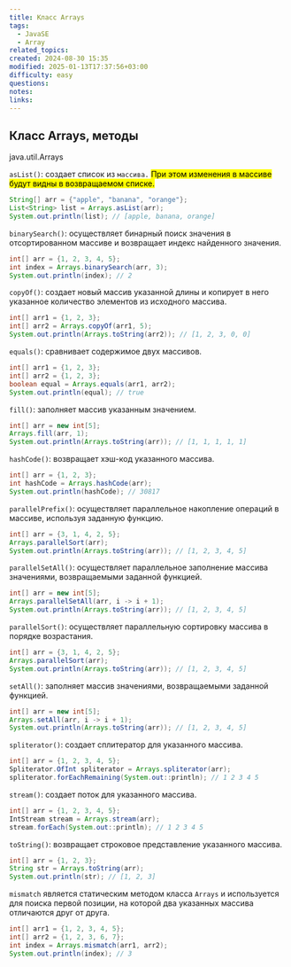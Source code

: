 ```yaml
---
title: Класс Arrays
tags:
  - JavaSE
  - Array
related_topics: 
created: 2024-08-30 15:35
modified: 2025-01-13T17:37:56+03:00
difficulty: easy
questions: 
notes: 
links: 
---
```


## Класс Arrays, методы

java.util.Arrays

`asList()`: создает список из `массива.`
<mark class="hltr-red">При этом изменения в массиве будут видны в возвращаемом списке.</mark>

```java
String[] arr = {"apple", "banana", "orange"};
List<String> list = Arrays.asList(arr);
System.out.println(list); // [apple, banana, orange]
```

`binarySearch()`: осуществляет бинарный поиск значения в отсортированном массиве и возвращает индекс найденного значения.

```java
int[] arr = {1, 2, 3, 4, 5};
int index = Arrays.binarySearch(arr, 3);
System.out.println(index); // 2
```

`copyOf()`: создает новый массив указанной длины и копирует в него указанное количество элементов из исходного массива.

```java
int[] arr1 = {1, 2, 3};
int[] arr2 = Arrays.copyOf(arr1, 5);
System.out.println(Arrays.toString(arr2)); // [1, 2, 3, 0, 0]
```

`equals()`: сравнивает содержимое двух массивов.

```java
int[] arr1 = {1, 2, 3};
int[] arr2 = {1, 2, 3};
boolean equal = Arrays.equals(arr1, arr2);
System.out.println(equal); // true
```

`fill()`: заполняет массив указанным значением.

```java
int[] arr = new int[5];
Arrays.fill(arr, 1);
System.out.println(Arrays.toString(arr)); // [1, 1, 1, 1, 1]
```

`hashCode()`: возвращает хэш-код указанного массива.

```java
int[] arr = {1, 2, 3};
int hashCode = Arrays.hashCode(arr);
System.out.println(hashCode); // 30817
```

`parallelPrefix()`: осуществляет параллельное накопление операций в массиве, используя заданную функцию.

```java
int[] arr = {3, 1, 4, 2, 5};
Arrays.parallelSort(arr);
System.out.println(Arrays.toString(arr)); // [1, 2, 3, 4, 5]
```

`parallelSetAll()`: осуществляет параллельное заполнение массива значениями, возвращаемыми заданной функцией.

```java
int[] arr = new int[5];
Arrays.parallelSetAll(arr, i -> i + 1);
System.out.println(Arrays.toString(arr)); // [1, 2, 3, 4, 5]
```

`parallelSort()`: осуществляет параллельную сортировку массива в порядке возрастания.

```java
int[] arr = {3, 1, 4, 2, 5};
Arrays.parallelSort(arr);
System.out.println(Arrays.toString(arr)); // [1, 2, 3, 4, 5]
```

`setAll()`: заполняет массив значениями, возвращаемыми заданной функцией.

```java
int[] arr = new int[5];
Arrays.setAll(arr, i -> i + 1);
System.out.println(Arrays.toString(arr)); // [1, 2, 3, 4, 5]
```

`spliterator()`: создает сплитератор для указанного массива.

```java
int[] arr = {1, 2, 3, 4, 5};
Spliterator.OfInt spliterator = Arrays.spliterator(arr);
spliterator.forEachRemaining(System.out::println); // 1 2 3 4 5
```

`stream()`: создает поток для указанного массива.

```java
int[] arr = {1, 2, 3, 4, 5};
IntStream stream = Arrays.stream(arr);
stream.forEach(System.out::println); // 1 2 3 4 5
```

`toString()`: возвращает строковое представление указанного массива.

```java
int[] arr = {1, 2, 3};
String str = Arrays.toString(arr);
System.out.println(str); // [1, 2, 3]
```

`mismatch` является статическим методом класса `Arrays` и используется для поиска первой позиции, на которой два указанных массива отличаются друг от друга.

```java
int[] arr1 = {1, 2, 3, 4, 5};
int[] arr2 = {1, 2, 3, 6, 7};
int index = Arrays.mismatch(arr1, arr2);
System.out.println(index); // 3
```